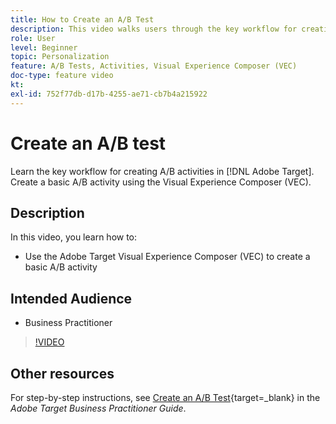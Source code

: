 ```yaml
---
title: How to Create an A/B Test
description: This video walks users through the key workflow for creating A/B activities in Adobe Target. Watch this video to learn how to create a basic A/B activity using the Visual Experience Composer (VEC).
role: User
level: Beginner
topic: Personalization
feature: A/B Tests, Activities, Visual Experience Composer (VEC)
doc-type: feature video
kt:
exl-id: 752f77db-d17b-4255-ae71-cb7b4a215922
---
```

# Create an A/B test

Learn the key workflow for creating A/B activities in [!DNL Adobe Target]. Create a basic A/B activity using the Visual Experience Composer (VEC).

## Description

In this video, you learn how to:

* Use the Adobe Target Visual Experience Composer (VEC) to create a basic A/B activity

## Intended Audience

* Business Practitioner

>[!VIDEO](https://video.tv.adobe.com/v/17391/?quality=12)

## Other resources

For step-by-step instructions, see [Create an A/B Test](https://experienceleague.adobe.com/docs/target/using/activities/abtest/create/test-create-ab.html){target=_blank} in the *Adobe Target Business Practitioner Guide*.
